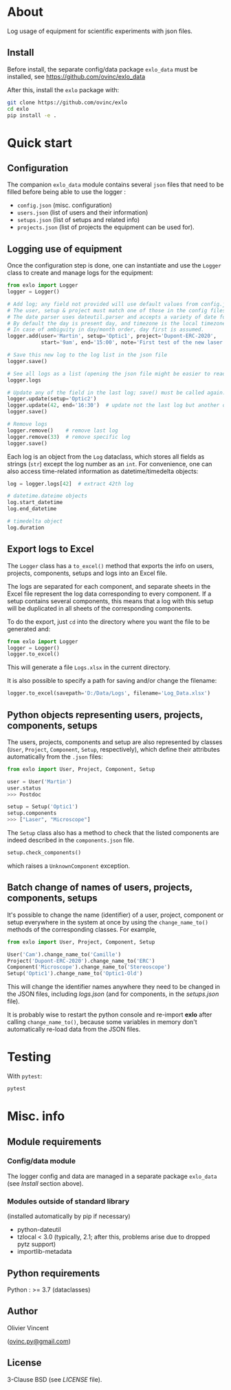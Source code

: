 About
=====

Log usage of equipment for scientific experiments with json files.

Install
-------

Before install, the separate config/data package `exlo_data` must be installed, see https://github.com/ovinc/exlo_data

After this, install the `exlo` package with:

```bash
git clone https://github.com/ovinc/exlo
cd exlo
pip install -e .
```

Quick start
===========

## Configuration

The companion `exlo_data` module contains several `json` files that need to be filled before being able to use the logger :

- `config.json` (misc. configuration)
- `users.json` (list of users and their information)
- `setups.json` (list of setups and related info)
- `projects.json` (list of projects the equipment can be used for).

## Logging use of equipment

Once the configuration step is done, one can instantiate and use the `Logger` class to create and manage logs for the equipment:

```python
from exlo import Logger
logger = Logger()

# Add log; any field not provided will use default values from config.json
# The user, setup & project must match one of those in the config files
# The date parser uses dateutil.parser and accepts a variety of date formats
# By default the day is present day, and timezone is the local timezone.
# In case of ambiguity in day/month order, day first is assumed.
logger.add(user='Martin', setup='Optic1', project='Dupont-ERC-2020',
           start='9am', end='15:00', note='First test of the new laser')

# Save this new log to the log list in the json file
logger.save()

# See all logs as a list (opening the json file might be easier to read)
logger.logs

# Update any of the field in the last log; save() must be called again.
logger.update(setup='Optic2')
logger.update(42, end='16:30')  # update not the last log but another one (#42)
logger.save()

# Remove logs
logger.remove()    # remove last log
logger.remove(33)  # remove specific log
logger.save()
```

Each log is an object from the `Log` dataclass, which stores all fields as strings (`str`) except the log number as an `int`. For convenience, one can also access time-related information as datetime/timedelta objects:
```python
log = logger.logs[42]  # extract 42th log

# datetime.dateime objects
log.start_datetime
log.end_datetime

# timedelta object
log.duration
```

## Export logs to Excel

The `Logger` class has a `to_excel()` method that exports the info on users, projects, components, setups and logs into an Excel file.

The logs are separated for each component, and separate sheets in the Excel file represent the log data corresponding to every component. If a setup contains several components, this means that a log with this setup will be duplicated in all sheets of the corresponding components.

To do the export, just `cd` into the directory where you want the file to be generated and:
```python
from exlo import Logger
logger = Logger()
logger.to_excel()
```
This will generate a file `Logs.xlsx` in the current directory.

It is also possible to specify a path for saving and/or change the filename:
```python
logger.to_excel(savepath='D:/Data/Logs', filename='Log_Data.xlsx')
```

## Python objects representing users, projects, components, setups

The users, projects, components and setup are also represented by classes (`User`, `Project`, `Component`, `Setup`, respectively), which define their attributes automatically from the `.json` files:

```python
from exlo import User, Project, Component, Setup

user = User('Martin')
user.status
>>> Postdoc

setup = Setup('Optic1')
setup.components
>>> ["Laser", "Microscope"]
```

The `Setup` class also has a method to check that the listed components are indeed described in the `components.json` file.
```python
setup.check_components()
```
which raises a `UnknownComponent` exception.

## Batch change of names of users, projects, components, setups

It's possible to change the name (identifier) of a user, project, component or setup everywhere in the system at once by using the `change_name_to()` methods of the corresponding classes. For example,
```python
from exlo import User, Project, Component, Setup

User('Cam').change_name_to('Camille')
Project('Dupont-ERC-2020').change_name_to('ERC')
Component('Microscope').change_name_to('Stereoscope')
Setup('Optic1').change_name_to('Optic1-Old')
```
This will change the identifier names anywhere they need to be changed in the JSON files, including *logs.json* (and for components, in the *setups.json* file).

It is probably wise to restart the python console and re-import **exlo** after calling `change_name_to()`, because some variables in memory don't automatically re-load data from the JSON files.


Testing
=======

With `pytest`:
```bash
pytest
```

Misc. info
==========

Module requirements
-------------------

### Config/data module

The logger config and data are managed in a separate package `exlo_data` (see *Install* section above).


### Modules outside of standard library

(installed automatically by pip if necessary)

- python-dateutil
- tzlocal < 3.0 (typically, 2.1; after this, problems arise due to dropped pytz support)
- importlib-metadata



Python requirements
-------------------

Python : >= 3.7 (dataclasses)

Author
------

Olivier Vincent

(ovinc.py@gmail.com)

License
-------

3-Clause BSD (see *LICENSE* file).

